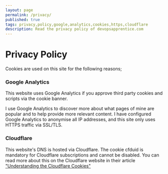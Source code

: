 ```yaml
---
layout: page
permalink: /privacy/
published: true
tags: privacy,policy,google,analytics,cookies,https,cloudflare
description: Read the privacy policy of devopsapprentice.com
---
```

<h1>Privacy Policy</h1>

Cookies are used on this site for the following reasons;

<h3>Google Analytics</h3>
This website uses Google Analytics if you approve third party cookies and scripts via the cookie banner.

I use Google Analytics to discover more about what pages of mine are popular and
to help provide more relevant content. I have configured Google Analytics to anonymise
all IP addresses, and this site only uses HTTPS traffic via SSL/TLS.
<h3>Cloudflare</h3>
This website's DNS is hosted via Cloudflare. The cookie cfduid is mandatory for Cloudflare subscriptions and cannot be disabled. You can read more about this on the Cloudflare website in their article <a href="https://support.cloudflare.com/hc/en-us/articles/200170156-Understanding-the-Cloudflare-Cookies" target="_blank">"Understanding the Cloudflare Cookies"</a>
